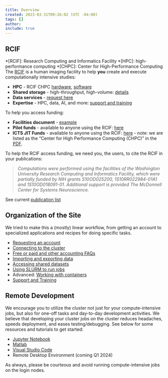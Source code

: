 ```yaml
---
title: Overview
created: 2023-03-31T09:26:02 (UTC -04:00)
tags: []
author: 
include: true
---
```


## RCIF
*[RCIF]: Research Computing and Informatics Facility
*[HPC]: high-performance computing
*[CHPC]: Center for High-Performance Computing
The [RCIF](https://www.mir.wustl.edu/research/core-resources/research-computing-and-informatics-facility/) is a human imaging facility to help **you** create and execute computationally intensive studies:
- **HPC** - RCIF CHPC [hardware](system-info/hpc-hardware.md), [software](software/software.md)
- **Shared storage** - high-throughput, high-volume: [details](getting-started/storage-systems.md)
- **Data services** - [request here](getting-started/rcif-shared-datasets.md)
- **Expertise** - HPC, data, AI, and more: [support and training](getting-started/training-and-support.md)

To help you access funding:
- **Facilities document** - [example](system-info/facilities-doc.md)
- **Pilot funds** - available to anyone using the RCIF: [here](https://www.mir.wustl.edu/research/core-resources/pilot-funds/)
- **ICTS JIT Funds** - available to anyone using the RCIF: [here](https://icts.wustl.edu/funding/just-in-time-jit/) - note: we are listed as the “Center for High Performance Computing (CHPC)” in the [PDF](https://wustl.box.com/s/umpd5cel70codg1x0wpxf599p4p8827a).

To help the RCIF access funding, we need you, the users, to cite the RCIF in your publications:

> _Computations were performed using the facilities of the Washington University Research Computing and Informatics Facility, which were partially funded by NIH grants S10OD025200, 1S10RR022984-01A1 and 1S10OD018091-01. Additional support is provided The McDonnell Center for Systems Neuroscience._

See current [publication list](publications.md)

## Organization of the Site
We tried to make this a (mostly) linear workflow, from getting an account to specialized applications and recipes for doing specific tasks.
- [Requesting an account](getting-started/applying-for-a-user-account.md)
- [Connecting to the cluster](getting-started/connect-to-login-nodes.md)
- [Free or paid and other accounting FAQs](getting-started/faqs-accounting.md)
- [Importing and exporting data](getting-started/import-export-data.md)
- [Accessing shared datasets](getting-started/rcif-shared-datasets.md)
- [Using SLURM to run jobs](getting-started/slurm-basics.md)
- Advanced: [Working with containers](getting-started/working-with-containers.md)
- [Support and Training](getting-started/training-and-support.md)

## Remote Development
We encourage you to utilize the cluster not just for your compute-intensive jobs, but also for one-off tasks and day-to-day development activities. We believe that developing your cluster jobs _on_ the cluster reduces headaches, speeds deployment, and eases testing/debugging. See below for some resources and tutorials to get started:

- [Jupyter Notebook](software/jupyter-notebook.md)
- [Matlab](software/matlabinteractive.md)
- [Visual Studio Code](software/visual-studio-code.md)
- Remote Desktop Environment (coming Q1 2024)

As always, please be courteous and avoid running compute-intensive jobs on the login nodes.
